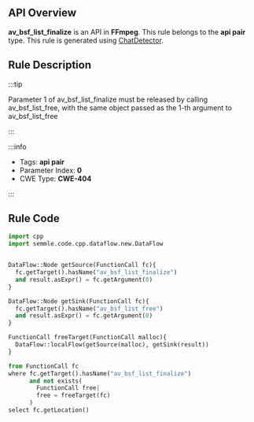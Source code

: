 ---
---


## API Overview
**av_bsf_list_finalize** is an API in **FFmpeg**. This rule belongs to the **api pair** type. This rule is generated using [ChatDetector](../../tools/ChatDetector).
## Rule Description

:::tip

Parameter 1 of av_bsf_list_finalize must be released by calling av_bsf_list_free, with the same object passed as the 1-th argument to av_bsf_list_free

:::

:::info

- Tags: **api pair**
- Parameter Index: **0**
- CWE Type: **CWE-404**

:::

## Rule Code
```python
import cpp
import semmle.code.cpp.dataflow.new.DataFlow


DataFlow::Node getSource(FunctionCall fc){
  fc.getTarget().hasName("av_bsf_list_finalize")
  and result.asExpr() = fc.getArgument(0)
}

DataFlow::Node getSink(FunctionCall fc){
  fc.getTarget().hasName("av_bsf_list_free")
  and result.asExpr() = fc.getArgument(0)
}

FunctionCall freeTarget(FunctionCall malloc){
  DataFlow::localFlow(getSource(malloc), getSink(result))
}

from FunctionCall fc
where fc.getTarget().hasName("av_bsf_list_finalize")
      and not exists(
        FunctionCall free| 
        free = freeTarget(fc)
      )
select fc.getLocation()
```